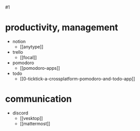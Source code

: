 #1
# productivity, management
- notion
	- [[anytype]]
- trello
	- [[focal]]
- pomodoro
	- [[pomodoro-apps]]
- todo
	- [[0-ticktick-a-crossplatform-pomodoro-and-todo-app]]
# communication
- discord
	- [[vesktop]]
	- [[mattermost]]